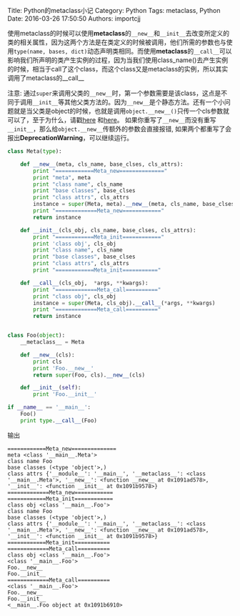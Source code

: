 Title: Python的metaclass小记
Category: Python
Tags: metaclass, Python
Date: 2016-03-26 17:50:50
Authors: importcjj


使用metaclass的时候可以使用**metaclass**的`__new__`和`__init__`去改变所定义的类的相关属性，因为这两个方法是在类定义的时候被调用，他们所需的参数也与使用`type(name, bases, dict)`动态声明类相同。而使用**metaclass**的`__call__`可以影响我们所声明的类产生实例的过程，因为当我们使用class_name()去产生实例的时候，相当于call了这个class，而这个class又是metaclass的实例，所以其实调用了metaclass的\_\_call__

注意: 通过`super`来调用父类的`__new__`时，第一个参数需要是该class，这点是不同于调用`__init__`等其他父类方法的。因为`__new__`是个静态方法。还有一个小问题就是当父类是object的时候，也就是调用`object.__new__()`只传一个cls参数就可以了，至于为什么，请戳[here](https://mail.python.org/pipermail/python-dev/2008-February/076854.html)
和[here](http://bugs.python.org/issue1683368)。 如果你重写了`__new__`而没有重写`__init__`，那么给`object.__new__`传额外的参数会直接报错, 如果两个都重写了会报出**DeprecationWarning**，可以继续运行。

```python
class Meta(type):

    def __new__(meta, cls_name, base_clses, cls_attrs):
        print "============Meta_new=============="
        print "meta", meta
        print "class name", cls_name
        print "base classes", base_clses
        print "class attrs", cls_attrs
        instance = super(Meta, meta).__new__(meta, cls_name, base_clses, cls_attrs)
        print "=============Meta_new============"
        return instance

    def __init__(cls_obj, cls_name, base_clses, cls_attrs):
        print "============Meta_init============"
        print 'class obj', cls_obj
        print "class name", cls_name
        print "base classes", base_clses
        print "class attrs", cls_attrs
        print "============Meta_init==========="

    def __call__(cls_obj,  *args, **kwargs):
        print "=============Meta_call=========="
        print "class obj", cls_obj
        instance = super(Meta, cls_obj).__call__(*args, **kwargs)
        print "=============Meta_call=========="
        return instance


class Foo(object):
    __metaclass__ = Meta

    def __new__(cls):
        print cls
        print 'Foo.__new__'
        return super(Foo, cls).__new__(cls)

    def __init__(self):
        print 'Foo.__init__'

if __name__ == '__main__':
    Foo()
    print type.__call__(Foo)
```

输出
```
============Meta_new==============
meta <class '__main__.Meta'>
class name Foo
base classes (<type 'object'>,)
class attrs {'__module__': '__main__', '__metaclass__': <class '__main__.Meta'>, '__new__': <function __new__ at 0x1091ad578>, '__init__': <function __init__ at 0x1091b9578>}
=============Meta_new============
============Meta_init============
class obj <class '__main__.Foo'>
class name Foo
base classes (<type 'object'>,)
class attrs {'__module__': '__main__', '__metaclass__': <class '__main__.Meta'>, '__new__': <function __new__ at 0x1091ad578>, '__init__': <function __init__ at 0x1091b9578>}
============Meta_init===========
=============Meta_call==========
class obj <class '__main__.Foo'>
<class '__main__.Foo'>
Foo.__new__
Foo.__init__
=============Meta_call==========
<class '__main__.Foo'>
Foo.__new__
Foo.__init__
<__main__.Foo object at 0x1091b6910>
```
